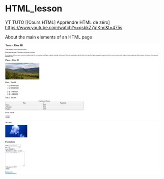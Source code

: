 # HTML_lesson
YT TUTO [[Cours HTML] Apprendre HTML de zéro] https://www.youtube.com/watch?v=qsbkZ7gIKnc&t=475s

About the main elements of an HTML page

![](/README/screen1.jpg)
![](/README/screen2.jpg)
